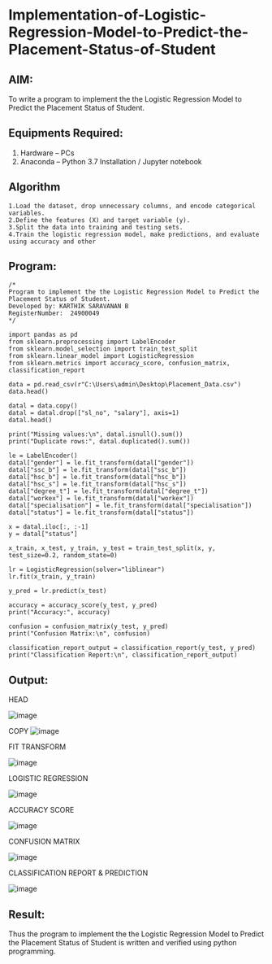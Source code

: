 # Implementation-of-Logistic-Regression-Model-to-Predict-the-Placement-Status-of-Student

## AIM:
To write a program to implement the the Logistic Regression Model to Predict the Placement Status of Student.

## Equipments Required:
1. Hardware – PCs
2. Anaconda – Python 3.7 Installation / Jupyter notebook
## Algorithm
```
1.Load the dataset, drop unnecessary columns, and encode categorical variables.
2.Define the features (X) and target variable (y).
3.Split the data into training and testing sets.
4.Train the logistic regression model, make predictions, and evaluate using accuracy and other
```
## Program:
```
/*
Program to implement the the Logistic Regression Model to Predict the Placement Status of Student.
Developed by: KARTHIK SARAVANAN B
RegisterNumber:  24900049
*/
```
```
import pandas as pd
from sklearn.preprocessing import LabelEncoder
from sklearn.model_selection import train_test_split
from sklearn.linear_model import LogisticRegression
from sklearn.metrics import accuracy_score, confusion_matrix, classification_report

data = pd.read_csv(r"C:\Users\admin\Desktop\Placement_Data.csv")
data.head()

datal = data.copy()
datal = datal.drop(["sl_no", "salary"], axis=1)
datal.head()

print("Missing values:\n", datal.isnull().sum())
print("Duplicate rows:", datal.duplicated().sum())

le = LabelEncoder()
datal["gender"] = le.fit_transform(datal["gender"])
datal["ssc_b"] = le.fit_transform(datal["ssc_b"])
datal["hsc_b"] = le.fit_transform(datal["hsc_b"])
datal["hsc_s"] = le.fit_transform(datal["hsc_s"])
datal["degree_t"] = le.fit_transform(datal["degree_t"])
datal["workex"] = le.fit_transform(datal["workex"])
datal["specialisation"] = le.fit_transform(datal["specialisation"])
datal["status"] = le.fit_transform(datal["status"])

x = datal.iloc[:, :-1]
y = datal["status"]

x_train, x_test, y_train, y_test = train_test_split(x, y, test_size=0.2, random_state=0)

lr = LogisticRegression(solver="liblinear")
lr.fit(x_train, y_train)

y_pred = lr.predict(x_test)

accuracy = accuracy_score(y_test, y_pred)
print("Accuracy:", accuracy)

confusion = confusion_matrix(y_test, y_pred)
print("Confusion Matrix:\n", confusion)

classification_report_output = classification_report(y_test, y_pred)
print("Classification Report:\n", classification_report_output)
```
## Output:
HEAD

![image](https://github.com/user-attachments/assets/6d3166e2-7fd9-4582-8729-4ba68a64036b)

COPY
![image](https://github.com/user-attachments/assets/3e4ee2fa-f457-4c2c-a13a-d4791707c7d7)

FIT TRANSFORM

![image](https://github.com/user-attachments/assets/b0e4a287-35b1-4c2d-b386-d20f8f62b772)

LOGISTIC REGRESSION

![image](https://github.com/user-attachments/assets/49664d5e-2913-456b-95fa-dd7ae5a15637)

ACCURACY SCORE

![image](https://github.com/user-attachments/assets/0e91c61e-abcb-400f-a04f-c36ec2885d1c)

CONFUSION MATRIX

![image](https://github.com/user-attachments/assets/58ce1bb2-1678-4407-9b13-cf33fabb3cc9)


CLASSIFICATION REPORT & PREDICTION

![image](https://github.com/user-attachments/assets/f1591a15-9289-4a4e-a284-20d5b58298b3)



## Result:
Thus the program to implement the the Logistic Regression Model to Predict the Placement Status of Student is written and verified using python programming.
